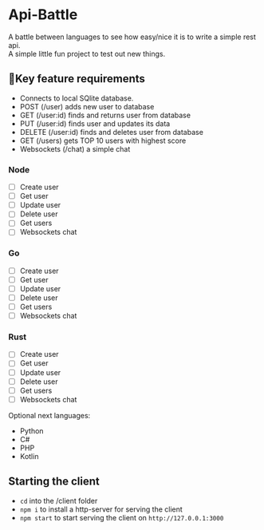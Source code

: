 # Api-Battle
A battle between languages to see how easy/nice it is to write a simple rest api.  
A simple little fun project to test out new things.

## 🔑Key feature requirements
- Connects to local SQlite database.
- POST (/user) adds new user to database
- GET (/user:id) finds and returns user from database
- PUT (/user:id) finds user and updates its data
- DELETE (/user:id) finds and deletes user from database
- GET (/users) gets TOP 10 users with highest score
- Websockets (/chat) a simple chat


### Node
- [ ] Create user
- [ ] Get user
- [ ] Update user
- [ ] Delete user
- [ ] Get users
- [ ] Websockets chat

### Go
- [ ] Create user
- [ ] Get user
- [ ] Update user
- [ ] Delete user
- [ ] Get users
- [ ] Websockets chat

### Rust
- [ ] Create user
- [ ] Get user
- [ ] Update user
- [ ] Delete user
- [ ] Get users
- [ ] Websockets chat

Optional next languages:
- Python
- C#
- PHP
- Kotlin



## Starting the client
- ``cd`` into the /client folder
- ``npm i`` to install a http-server for serving the client
- ``npm start`` to start serving the client on ``http://127.0.0.1:3000``